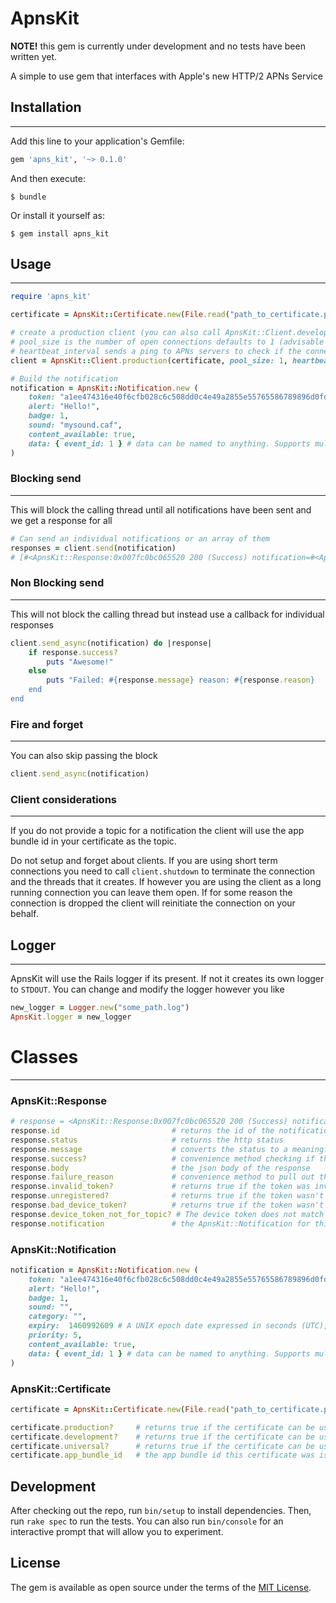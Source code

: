 # ApnsKit

**NOTE!** this gem is currently under development and no tests have been written yet.

A simple to use gem that interfaces with Apple's new HTTP/2 APNs Service

## Installation
---
Add this line to your application's Gemfile:

```ruby
gem 'apns_kit', '~> 0.1.0'
```

And then execute:

    $ bundle

Or install it yourself as:

    $ gem install apns_kit

## Usage
---

```ruby
require 'apns_kit'

certificate = ApnsKit::Certificate.new(File.read("path_to_certificate.pem"), "password_or_nil")

# create a production client (you can also call ApnsKit::Client.development with the same options)
# pool_size is the number of open connections defaults to 1 (advisable to keep the default value)
# heartbeat_interval sends a ping to APNs servers to check if the connection is still alive defaults to 60 seconds
client = ApnsKit::Client.production(certificate, pool_size: 1, heartbeat_interval: 30)

# Build the notification 
notification = ApnsKit::Notification.new (
    token: "a1ee474316e40f6cfb028c6c508dd0c4e49a2855e55765586789896d0fd03e22",
    alert: "Hello!",
    badge: 1,
    sound: "mysound.caf",
    content_available: true,
    data: { event_id: 1 } # data can be named to anything. Supports multiple custom keys as well  
)
```
### Blocking send
---
This will block the calling thread until all notifications have been sent and we get a response for all
```ruby
# Can send an individual notifications or an array of them
responses = client.send(notification)
# [#<ApnsKit::Response:0x007fc0bc065520 200 (Success) notification=#<ApnsKit::Notification:0x007fc0bc0b68d0>>] 
```
### Non Blocking send
---
This will not block the calling thread but instead use a callback for individual responses
```ruby
client.send_async(notification) do |response|
    if response.success?
        puts "Awesome!"
    else
        puts "Failed: #{response.message} reason: #{response.reason}
    end
end
```

### Fire and forget
---
You can also skip passing the block
```ruby
client.send_async(notification)
```

### Client considerations
---
If you do not provide a topic for a notification the client will use the app bundle id in your certificate as the topic.

Do not setup and forget about clients. If you are using short term connections you need to call `client.shutdown` to terminate the connection and the threads that it creates. If however you are using the client as a long running connection you can leave them open. If for some reason the connection is dropped the client will reinitiate the connection on your behalf.

## Logger
---
ApnsKit will use the Rails logger if its present. If not it creates its own logger to `STDOUT`. You can change and modify the logger however you like
```ruby
new_logger = Logger.new("some_path.log")
ApnsKit.logger = new_logger
```

# Classes
----
### ApnsKit::Response
```ruby
# response = <ApnsKit::Response:0x007fc0bc065520 200 (Success) notification=#<ApnsKit::Notification:0x007fc0bc0b68d0>>
response.id                         # returns the id of the notification
response.status                     # returns the http status
response.message                    # converts the status to a meaningful message
response.success?                   # convenience method checking if the status was 200
response.body                       # the json body of the response
response.failure_reason             # convenience method to pull out the failure reason from the body
response.invalid_token?             # returns true if the token was invalid
response.unregistered?              # returns true if the token wasn't registered
response.bad_device_token?          # returns true if the token wasn't properly formatted
response.device_token_not_for_topic? # The device token does not match the specified topic
response.notification               # the ApnsKit::Notification for this response
```

### ApnsKit::Notification
```ruby
notification = ApnsKit::Notification.new (
    token: "a1ee474316e40f6cfb028c6c508dd0c4e49a2855e55765586789896d0fd03e22",
    alert: "Hello!",
    badge: 1,
    sound: "",
    category: "",
    expiry:  1460992609 # A UNIX epoch date expressed in seconds (UTC),
    priority: 5,
    content_available: true,
    data: { event_id: 1 } # data can be named to anything. Supports multiple custom keys as well  
)
```
### ApnsKit::Certificate
```ruby
certificate = ApnsKit::Certificate.new(File.read("path_to_certificate.pem"), "password_or_nil")

certificate.production?     # returns true if the certificate can be used to connect to APNs production environment
certificate.development?    # returns true if the certificate can be used to connect to APNs development environment
certificate.universal?      # returns true if the certificate can be used to connect to APNs production and development environment
certificate.app_bundle_id   # the app bundle id this certificate was issued for
```
## Development
After checking out the repo, run `bin/setup` to install dependencies. Then, run `rake spec` to run the tests. You can also run `bin/console` for an interactive prompt that will allow you to experiment.

## License

The gem is available as open source under the terms of the [MIT License](http://opensource.org/licenses/MIT).
